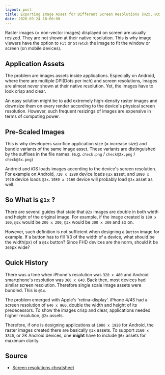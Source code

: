 ```yaml
---
layout: post
title: Exporting Image Asset for Different Screen Resolutions (@2x, @3x)
date: 2020-09-24 18:00:00 
---
```


Raster images (= non-vector images) displayed on screen are usually resized. They are not shown at their native resolution. This is why image viewers have the option to `Fit` or `Stretch` the image to fit the window or screen (on mobile devices).

## Application Assets

The problem are images assets inside applications. Especially on Android, where there are multiple DPI(Dots per inch) and screen resolutions, images are almost never shown at their native resolution. Yet, the images have to look crisp and clear.

An easy solution might be to add extremely high-density raster images and downsize them on every render according to the device's physical screen resolution. However, such frequent resizings of images are expensive in terms of computing power.

## Pre-Scaled Images

This is why developers sacrifice application size (= increase size) and bundle variants of the same image asset. These variants are distinguished by the suffixes in the file names. (e.g. `check.png` / `check@2x.png` / `check@3x.png`)

Android and iOS loads images according to the device's screen resolution. For example on Android, `720 x 1280` device loads `@2x` asset, and `1080 x 1920` device loads `@3x`. `1080 x 2160` device will probably load `@3x` asset as well.

## So What is `@1x` ?

There are several guides that state that `@2x` images are double in both width and height of the original image. For example, if the image created is `100 x 100`, `@2x` would be `200 x 200`, `@3x` would be `300 x 300` and so on.

However, such definition is not sufficient when designing a `Button` image for example. If a button has to fill 1/3 of the width of a device, what should be the width(px) of a `@1x` button? Since FHD devices are the norm, should it be `360`px wide?

## Quick History

There was a time when iPhone's resolution was `320 x 480` and Android smartphone's resolution was `360 x 640`. Back then, most devices had similar screen resolution. Therefore single scale image assets were bundled. This is `@1x`.

The problem emerged with Apple's 'retina-display'. iPhone 4/4S had a screen resolution of `640 x 960`, double the width and height of its predecessors. To show the images crisp and clear, applications needed higher resolution, `@2x` assets.

Therefore, if one is designing applications at `1080 x 1920` for Android, the raster images created there are basically `@3x` assets. To support `2160 x 3840`, or 2K Android devices, one **might** have to include `@6x` assets for maximum clarity.

## Source

* [Screen resolutions cheatsheet](https://devhints.io/resolutions)